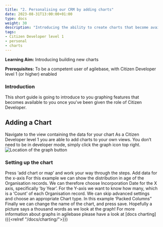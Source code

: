 ```yaml
---
title: "2. Personalising our CRM by adding charts"
date: 2023-08-31T13:00:00+01:00
type: docs
weight: 30
description: "Introducing the ability to create charts that become available to you once you’ve been given the role of Citizen Developer"
tags:
- Citizen Developer level 1
- personal 
- charts
---
```

**Learning Aim:**  Introducing building new charts

**Prerequisites:** To be a competent user of agilebase, with Citizen Developer level 1 (or higher) enabled

### Introduction
This short guide is going to introduce to you graphing features that becomes available to you once you’ve been given the role of Citizen Developer.

## Adding a Chart 
Navigate to the view containing the data for your chart
As a Citizen Developer level 1 you are able to add charts to your own views. 
You don’t need to be in developer mode, simply click the graph icon top right.
![Location of the graph button](/graph-button.png)

### Setting up the chart
Press ‘add chart or map’ and work your way through the steps.
Add data for the x-axis
For this example we can show the distribution in age of the Organisation records.
We can therefore choose Incorporation Date for the X axis, specifically ‘by Year’.
For the Y-axis we want to know how many, which is a ‘Count’ of each Organisation record.
We can skip advanced settings and choose an appropriate Chart type. In this example ‘Packed Columns”
Finally we can change the name of the chart, and press save. 
Hopefully a picture says a thousand words as we look at the graph!
For more information about graphs in agilebase please have a look at [docs charting]({{<relref "/docs/charting/">}}) 

